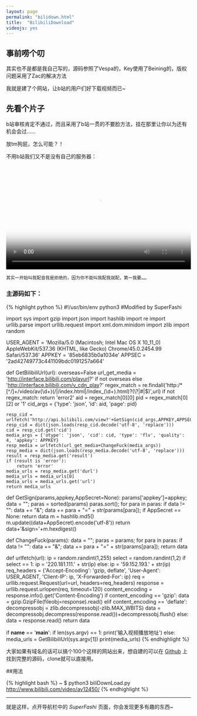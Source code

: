 ```yaml
---
layout: page
permalink: "bilidown.html"
title:  "BilibiliDownload"
videojs: yes
---
```

<head>
  <style type="text/css">
    .video-js-responsive-container.vjs-hd {
    padding-top: 56.25%;
    }
    .video-js-responsive-container.vjs-sd {
        padding-top: 75%;
    }
    .video-js-responsive-container {
        width: 100%;
        position: relative;
    }
    .video-js-responsive-container .video-js {
        height: 100% !important; 
        width: 100% !important;
        position: absolute;
        top: 0;
        left: 0;
    }
  </style>
</head>

## 事前唠个叨

其实也不是都是我自己写的，源码参照了Vespa的，Key使用了Beining的，版权问题采用了Zac的解决方法

我就是建了个网站，让b站的用户们好下载视频而已~

## 先看个片子

b站审核肯定不通过，而且采用了b站一贯的不要脸方法，挂在那里让你以为还有机会会过……

放tm狗屁，怎么可能？！

不用b站我们又不是没有自己的服务器：

<script src="//cdnjs-com.b0.upaiyun.com/ajax/libs/video.js/5.0.0/video.min.js"></script>
<script src="//cdnjs-com.b0.upaiyun.com/ajax/libs/video.js/5.0.0/lang/zh-CN.js"></script>

<div class="video-js-responsive-container vjs-hd">
<video id="my-video" class="video-js vjs-big-play-centered" controls preload="auto" data-setup='{"language":"zh-CN"}' poster="//cdn-tlo.b0.upaiyun.com/fuckbilibili/img/2015-10-17-09.08.28.png">
  <source src="http://video3.tycdn.net/5s5b7h3ek5uaxl8az2942100.mp4.f0.mp4?sign=GWTiQ2BciZYJKOpXkaVnDjZroKBhPTEwMDAyNTU2Jms9QUtJREZHZ0Z0UlY4UGhJUHhRZmEyUzBxdUpMYUpmUTNZYVdIJmU9MTQ3NjM2MTM2MSZ0PTE0NDQ4MjUzNjEmcj0yNDg0NTM4MTEzJmY9JmI9dHZpZDM=" type='video/mp4'>
  <p class="vjs-no-js">
  To view this video please enable JavaScript, and consider upgrading to a web browser that
  <a href="http://videojs.com/html5-video-support/" target="_blank">supports HTML5 video</a>
  </p>
</video>
</div>

<script>
var video = videojs('my-video').ready(function(){
	var player = this;
	player.on('ended', function() {
		_paq.push( ['trackGoal', 1]);
	});
});
</script>

    其实一开始叫我配音我是拒绝的，因为你不能叫我配我就配，第一我要……

### 主源码如下：

{% highlight python %}
#!/usr/bin/env python3
#Modified by SuperFashi

import sys
import gzip
import json
import hashlib
import re
import urllib.parse
import urllib.request
import xml.dom.minidom
import zlib
import random

USER_AGENT = 'Mozilla/5.0 (Macintosh; Intel Mac OS X 10_11_0) AppleWebKit/537.36 (KHTML, like Gecko) Chrome/45.0.2454.99 Safari/537.36'
APPKEY = '85eb6835b0a1034e'
APPSEC = '2ad42749773c441109bdc0191257a664'

def GetBilibiliUrl(url):
    overseas=False
    url_get_media = 'http://interface.bilibili.com/playurl?' if not overseas else 'http://interface.bilibili.com/v_cdn_play?'
    regex_match = re.findall('http:/*[^/]+/video/av(\\d+)(/|/index.html|/index_(\\d+).html)?(\\?|#|$)',url)
    if not regex_match:
        return 'error2'
    aid = regex_match[0][0]
    pid = regex_match[0][2] or '1'
    cid_args = {'type': 'json', 'id': aid, 'page': pid}

    resp_cid = urlfetch('http://api.bilibili.com/view?'+GetSign(cid_args,APPKEY,APPSEC))
    resp_cid = dict(json.loads(resp_cid.decode('utf-8', 'replace')))
    cid = resp_cid.get('cid')
    media_args = {'otype': 'json', 'cid': cid, 'type': 'flv', 'quality': 4, 'appkey': APPKEY}
    resp_media = urlfetch(url_get_media+ChangeFuck(media_args))
    resp_media = dict(json.loads(resp_media.decode('utf-8', 'replace')))
    result = resp_media.get('result')
    if (result is 'error'):
        return 'error'
    media_urls = resp_media.get('durl')
    media_urls = media_urls[0]
    media_urls = media_urls.get('url')
    return media_urls
    
def GetSign(params,appkey,AppSecret=None):
    params['appkey']=appkey;
    data = "";
    paras = sorted(params)
    paras.sort();
    for para in paras:
        if data != "":
            data += "&";
        data += para + "=" + str(params[para]);
    if AppSecret == None:
        return data
    m = hashlib.md5()
    m.update((data+AppSecret).encode('utf-8'))
    return data+'&sign='+m.hexdigest()

def ChangeFuck(params):
    data = "";
    paras = params;
    for para in paras:
        if data != "":
            data += "&";
        data += para + "=" + str(params[para]);
    return data
    
def urlfetch(url):
    ip = random.randint(1,255)
    select = random.randint(1,2)
    if select == 1:
        ip = '220.181.111.' + str(ip)
    else:
        ip = '59.152.193.' + str(ip)
    req_headers = {'Accept-Encoding': 'gzip, deflate', 'User-Agent': USER_AGENT, 'Client-IP': ip, 'X-Forwarded-For': ip}
    req = urllib.request.Request(url=url, headers=req_headers)
    response = urllib.request.urlopen(req, timeout=120)
    content_encoding = response.info().get('Content-Encoding')
    if content_encoding == 'gzip':
        data = gzip.GzipFile(fileobj=response).read()
    elif content_encoding == 'deflate':
        decompressobj = zlib.decompressobj(-zlib.MAX_WBITS)
        data = decompressobj.decompress(response.read())+decompressobj.flush()
    else:
        data = response.read()
    return data

if __name__ == '__main__':
    if len(sys.argv) == 1:
        print('输入视频播放地址')
    else:
        media_urls = GetBilibiliUrl(sys.argv[1])
        print(media_urls)
{% endhighlight %}

大家如果有域名的话可以搞个100个这样的网站出来，想自建的可以在 [Github](https://github.com/fuckbilibili/BilibiliDownload) 上找到完整的源码，clone就可以直接用。

##用法

{% highlight bash %}
~ $ python3 biliDownLoad.py http://www.bilibili.com/video/av12450/
{% endhighlight %}

***

就是这样，点开导航栏中的 *SuperFashi* 页面，你会发现更多有趣的东西~
